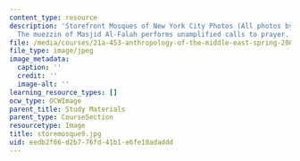 ```yaml
---
content_type: resource
description: 'Storefront Mosques of New York City Photos (All photos by Susan Slyomovics):
  The muezzin of Masjid Al-Falah performs unamplified calls to prayer.'
file: /media/courses/21a-453-anthropology-of-the-middle-east-spring-2004/eedb2f66d2b776fd41b1e6fe18adaddd_storemosque9.jpg
file_type: image/jpeg
image_metadata:
  caption: ''
  credit: ''
  image-alt: ''
learning_resource_types: []
ocw_type: OCWImage
parent_title: Study Materials
parent_type: CourseSection
resourcetype: Image
title: storemosque9.jpg
uid: eedb2f66-d2b7-76fd-41b1-e6fe18adaddd
---
```


